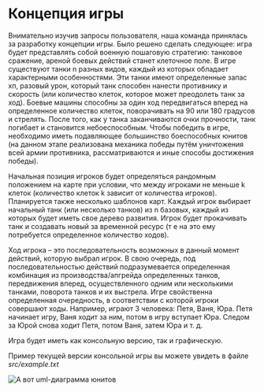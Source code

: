 # **Концепция игры**

Внимательно изучив запросы пользователя, наша команда принялась за разработку концепции игры. Было решено сделать следующее: игра будет представлять собой военную пошаговую стратегию: танковое сражение, ареной боевых действий станет клеточное поле. В игре существуют танки n разных видов, каждый из которых обладает характерными особенностями. Эти танки имеют определенные запас хп, разовый урон, который танк способен нанести противнику и скорость (или количество клеток, которое может преодолеть танк за ход). Боевые машины способны за один ход передвигаться вперед на определенное количество клеток, поворачивать на 90 или 180 градусов и стрелять. После того, как у танка заканчиваются очки прочности, танк погибает и становится небоеспособным. Чтобы победить в игре, необходимо иметь подавляющее большинство боеспособных юнитов (на данном этапе реализована механика победы путём уничтожения всей армии противника, рассматриваются и иные способы достижения победы). 

Начальная позиция игроков будет определяться рандомным положением на карте при условии, что между игроками не меньше k клеток (количество клеток k зависит от количества игроков). Планируется также несколько шаблонов карт. Каждый игрок выбирает начальный танк (или несколько танков) из n базовых, каждый из которых будет иметь свое дерево развития. Игрок будет прокачивать танк и создавать новый за временной ресурс (т е на это ему потребуется определенное количество ходов).

Ход игрока – это последовательность возможных в данный момент действий, которую выбрал игрок. В свою очередь, под последовательностью действий подразумевается определенная комбинация из производства/апгрейда определенных танков, передвижения вперед, осуществленного одним или несколькими танками, поворота танков и их выстрела. Игре свойственна определенная очередность, в соответствии с которой игроки совершают ходы. Например, играют 3 человека: Петя, Ваня, Юра. Петя начинает игру, Ваня ходит за ним, потом в игру вступает Юра. Следом за Юрой снова ходит Петя, потом Ваня, затем Юра и т. д.

Игра будет иметь как консольную версию, так и графическую.

Пример текущей версии консольной игры вы можете увидеть в файле *src/example.txt*

![А вот uml-диаграмма юнитов](/home/dmitriy/tp_project/tank-game/doc/Package_units.png)